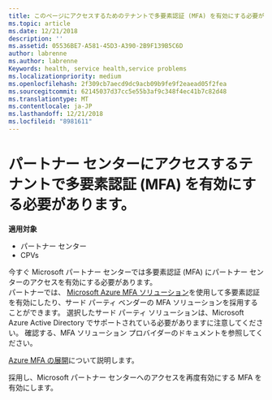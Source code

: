 ```yaml
---
title: このページにアクセスするためのテナントで多要素認証 (MFA) を有効にする必要があります。パートナー センター
ms.topic: article
ms.date: 12/21/2018
description: ''
ms.assetid: 05536BE7-A581-45D3-A390-2B9F139B5C6D
author: labrenne
ms.author: labrenne
Keywords: health, service health,service problems
ms.localizationpriority: medium
ms.openlocfilehash: 2f309cb7aecd9dc9acb09b9fe9f2eaead05f2fea
ms.sourcegitcommit: 62145037d37cc5e55b3af9c348f4ec41b7c82d48
ms.translationtype: MT
ms.contentlocale: ja-JP
ms.lasthandoff: 12/21/2018
ms.locfileid: "8981611"
---
```

# <a name="you-must-enable-multi-factor-authentication-mfa-on-your-tenant-to-gain-access-to-partner-center"></a>パートナー センターにアクセスするテナントで多要素認証 (MFA) を有効にする必要があります。

**適用対象**

- パートナー センター
- CPVs

今すぐ Microsoft パートナー センターでは多要素認証 (MFA) にパートナー センターのアクセスを有効にする必要があります。  
パートナーでは、 [Microsoft Azure MFA ソリューション](https://docs.microsoft.com/en-us/azure/active-directory/authentication/concept-mfa-howitworks)を使用して多要素認証を有効にしたり、サード パーティ ベンダーの MFA ソリューションを採用することができます。 選択したサード パーティ ソリューションは、Microsoft Azure Active Directory でサポートされている必要がありますに注意してください。 確認する、MFA ソリューション プロバイダーのドキュメントを参照してください。 

[Azure MFA の展開](https://docs.microsoft.com/en-us/azure/active-directory/authentication/howto-mfa-getstarted)について説明します。 
 
採用し、Microsoft パートナー センターへのアクセスを再度有効にする MFA を有効にします。 